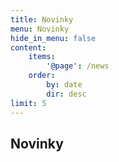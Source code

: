 ```yaml
---
title: Novinky
menu: Novinky
hide_in_menu: false
content:
    items:
        '@page': /news
    order:
        by: date
        dir: desc
limit: 5
---
```


## Novinky
